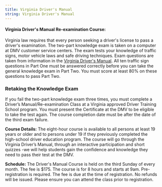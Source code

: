 ```yaml
---
title: Virginia Driver's Manual
string: Virginia Driver's Manual
---
```

#### Virginia Driver's Manual Re-examination Course:

Virginia law requires that every person seeking a driver's license to pass a driver's examination. The two-part knowledge exam is taken on a computer at DMV customer service centers. The exam tests your knowledge of traffic signs, motor vehicle laws and safe driving techniques. Exam questions are taken from information in the [Virginia Driver's Manual](https://https://www.dmv.virginia.gov/drivers/#manual.asp). All ten traffic sign questions in Part One must be answered correctly before you can take the general knowledge exam in Part Two. You must score at least 80% on these questions to pass Part Two.

### Retaking the Knowledge Exam

If you fail the two-part knowledge exam three times, you must complete a Driver’s Manual/Re-examination Class at a Virginia approved Driver Training School program. You must present the Certificate at the DMV to be eligible to take the test again. The course completion date must be after the date of the third exam failure.

**Course Details:** The eight-hour course is available to all persons at least 19 years or older and to persons under 19 if they previously completed the high-school driver education program. The course will go through the Virginia Driver’s Manual, through an interactive participation and short quizzes -we will help students gain the confidence and knowledge they need to pass their test at the DMV.

**Schedule:** The Driver's Manual Course is held on the third Sunday of every month. The fee is $175. The course is for 8 hours and starts at 9am. Pre-registration is required. The fee is due at the time of registration. No refunds will be issued. Please ensure you can attend the class prior to registration.